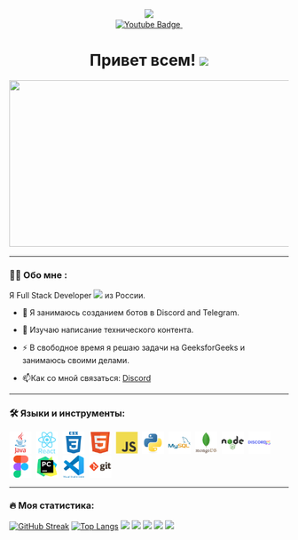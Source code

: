<div id="header" align="center">
  <img src="https://media.giphy.com/media/M9gbBd9nbDrOTu1Mqx/giphy.gif" width="100"/>
</div>
<div id="badges" align="center">
  <a href="https://www.youtube.com/watch?v=l-NdrEtf1Fw">
    <img src="https://img.shields.io/badge/YouTube-red?style=for-the-badge&logo=youtube&logoColor=white" alt="Youtube Badge"/>
    <img src="https://komarev.com/ghpvc/?username=your-github-wert1xxx1e&style=flat-square&color=blue" alt=""/>
  </a>
</div>
<h1 align="center">
  Привет всем!
  <img src="https://media.giphy.com/media/hvRJCLFzcasrR4ia7z/giphy.gif" width="30px"/>
</h1>
<div align="center">
  <img src="https://media.giphy.com/media/dWesBcTLavkZuG35MI/giphy.gif" width="600" height="300"/>
</div>

---

### :woman_technologist: Обо мне :
Я Full Stack Developer <img src="https://media.giphy.com/media/WUlplcMpOCEmTGBtBW/giphy.gif" width="30"> из России.
- :telescope: Я занимаюсь созданием ботов в Discord and Telegram.

- :seedling:  Изучаю написание технического контента.

- :zap: В свободное время я решаю задачи на GeeksforGeeks и занимаюсь своими делами.

- :mailbox:Как со мной связаться: <a href="https://discord.com/users/666326926285340710">Discord</a>
---

### :hammer_and_wrench: Языки и инструменты:
<div>
  <img src="https://github.com/devicons/devicon/blob/master/icons/java/java-original-wordmark.svg" title="Java" alt="Java" width="40" height="40"/>&nbsp;
  <img src="https://github.com/devicons/devicon/blob/master/icons/react/react-original-wordmark.svg" title="React" alt="React" width="40" height="40"/>&nbsp;
  <img src="https://github.com/devicons/devicon/blob/master/icons/css3/css3-plain-wordmark.svg"  title="CSS3" alt="CSS" width="40" height="40"/>&nbsp;
  <img src="https://github.com/devicons/devicon/blob/master/icons/html5/html5-original.svg" title="HTML5" alt="HTML" width="40" height="40"/>&nbsp;
  <img src="https://github.com/devicons/devicon/blob/master/icons/javascript/javascript-original.svg" title="JavaScript" alt="JavaScript" width="40" height="40"/>&nbsp;
  <img src="https://github.com/devicons/devicon/blob/master/icons/python/python-original.svg" title="python" alt="AWS" width="40" height="40"/>&nbsp;
  <img src="https://github.com/devicons/devicon/blob/master/icons/mysql/mysql-original-wordmark.svg" title="MySQL"  alt="MySQL" width="40" height="40"/>&nbsp;
  <img src="https://github.com/devicons/devicon/blob/master/icons/mongodb/mongodb-original-wordmark.svg" title="mongodb"  alt="mongodb" width="40" height="40"/>&nbsp;
  <img src="https://github.com/devicons/devicon/blob/master/icons/nodejs/nodejs-original-wordmark.svg" title="NodeJS" alt="NodeJS" width="40" height="40"/>&nbsp;
  <img src="https://github.com/devicons/devicon/blob/master/icons/discordjs/discordjs-original-wordmark.svg" title="discordjs" alt="AWS" width="40" height="40"/>&nbsp;
  <img src="https://github.com/devicons/devicon/blob/master/icons/figma/figma-original.svg" title="figma" alt="figma" width="40" height="40"/>&nbsp;
  <img src="https://github.com/devicons/devicon/blob/master/icons/pycharm/pycharm-original.svg" title="pycharm" alt="AWS" width="40" height="40"/>&nbsp;
  <img src="https://github.com/devicons/devicon/blob/master/icons/vscode/vscode-original-wordmark.svg" title="vscode" alt="AWS" width="40" height="40"/>&nbsp;
  <img src="https://github.com/devicons/devicon/blob/master/icons/git/git-original-wordmark.svg" title="Git" **alt="Git" width="40" height="40"/>
  
</div>

---

### :fire: Моя статистика:
[![GitHub Streak](https://github-readme-streak-stats.herokuapp.com?user=wert1xxx1&theme=onedark)](https://git.io/streak-stats)
[![Top Langs](https://github-readme-stats.vercel.app/api/top-langs/?username=wert1xxx1&layout=compact&theme=vision-friendly-dark)](https://github.com/anuraghazra/github-readme-stats)
![](https://github-profile-summary-cards.vercel.app/api/cards/profile-details?username=wert1xxx1&theme=solarized_dark)
![](https://github-profile-summary-cards.vercel.app/api/cards/most-commit-language?username=wert1xxx1&theme=solarized_dark)
![](https://github-profile-summary-cards.vercel.app/api/cards/repos-per-language?username=wert1xxx1&theme=solarized_dark)
![](https://github-profile-summary-cards.vercel.app/api/cards/stats?username=wert1xxx1&theme=solarized_dark)
![](https://github-profile-summary-cards.vercel.app/api/cards/productive-time?username=wert1xxx1&theme=solarized_dark)
